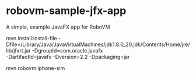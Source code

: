 robovm-sample-jfx-app
=====================

A simple, example JavaFX app for RoboVM

mvn install:install-file -Dfile=/Library/Java/JavaVirtualMachines/jdk1.8.0_20.jdk/Contents/Home/jre/lib/jfxrt.jar -DgroupId=com.oracle.javafx \
    -DartifactId=javafx -Dversion=2.2 -Dpackaging=jar
	
mvn robovm:iphone-sim


